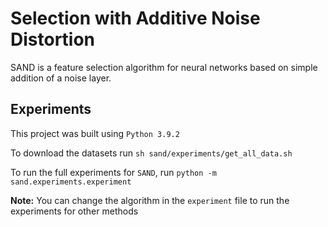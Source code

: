 # Selection with Additive Noise Distortion

SAND is a feature selection algorithm for neural networks based on simple addition of a noise layer.

## Experiments
This project was built using `Python 3.9.2`

To download the datasets run `sh sand/experiments/get_all_data.sh`

To run the full experiments for `SAND`, run `python -m sand.experiments.experiment`

**Note:** You can change the algorithm in the `experiment` file to run the experiments for other methods
